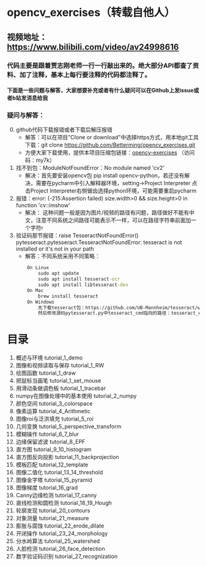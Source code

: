# opencv_exercises（转载自他人）
## 视频地址：https://www.bilibili.com/video/av24998616
### 代码主要是跟着贾志刚老师一行一行敲出来的。绝大部分API都查了资料、加了注释，基本上每行要注释的代码都注释了。

#### 下面是一些问题与解答，大家想要补充或者有什么疑问可以在Github上发issue或者b站发消息给我

### 疑问与解答：
0. github代码下载报错或者下载后解压报错
    - 解答：可以在项目"Clone or download"中选择https方式，用本地git工具下载：git clone https://github.com/Betterming/opencv_exercises.git
    - 方便大家下载使用，提供本项目压缩包链接：[opencv-exercises](https://cloud.189.cn/t/ZvENb2bE7BRf) （访问码：my7k）
1. 找不到包：ModuleNotFoundError：No module named 'cv2'
    - 解决：首先要安装opencv包  pip install opencv-python，若还没有解决，需要在pycharm中引入解释器环境，setting->Project Interpreter 点击Project Interpreter右侧锯齿选择python环境，可能需要重启pycharm
2. 报错：error: (-215:Assertion failed) size.width>0 && size.height>0 in function 'cv::imshow' 
    - 解决： 这种问题一般是因为图片/视频的路径有问题，路径做好不能有中文，注意不同系统之间路径可能表示不一样，可以在路径字符串前面加一个字符r
3. 验证码那节报错：raise TesseractNotFoundError() pytesseract.pytesseract.TesseractNotFoundError: tesseract is not installed or it's not in your path
    - 解答：不同系统采用不同策略：
    ```cmd
        On Linux
            sudo apt update
            sudo apt install tesseract-ocr
            sudo apt install libtesseract-dev
        On Mac
            brew install tesseract
        On Windows
            先下载tesseract包：https://github.com/UB-Mannheim/tesseract/wiki. 
            然后修改源码pytesseract.py中tesseract_cmd指向的路径：tesseract_cmd = 'C:\\Program Files (x86)\\Tesseract-OCR\\tesseract.exe'
    ```


# 目录
1. 概述与环境  tutorial_1_demo
2. 图像和视频读取与保存  tutorial_1_RW
3. 绘图函数  tutorial_1_draw
4. 把鼠标当画笔  tutorial_1_set_mouse
5. 用滑动条做调色板  tutorial_1_tracebar
6. numpy在图像处理中的基本使用  tutorial_2_numpy
7. 颜色空间  tutorial_3_colorspace
8. 像素运算  tutorial_4_Arithmetic
9. 图像roi与泛洪填充  tutorial_5_roi
10. 几何变换  tutorial_5_perspective_transform
11. 模糊操作  tutorial_6_7_blur
12. 边缘保留滤波  tutorial_8_EPF
13. 直方图  tutorial_9_10_histogram
14. 直方图反向投影  tutorial_11_backprojection
15. 模板匹配  tutorial_12_template
16. 图像二值化  tutorial_13_14_threshold
17. 图像金字塔  tutorial_15_pyramid
18. 图像梯度  tutorial_16_grad
19. Canny边缘检测  tutorial_17_canny
20. 直线检测和圆检测  tutorial_18_19_Hough
21. 轮廓发现  tutorial_20_contours
22. 对象测量  tutorial_21_measure
23. 膨胀与腐蚀  tutorial_22_erode_dilate
24. 开闭操作  tutorial_23_24_morphology
25. 分水岭算法  tutorial_25_watershed
26. 人脸检测  tutorial_26_face_detection
27. 数字验证码识别  tutorial_27_recognization

